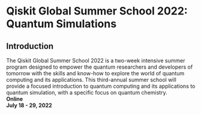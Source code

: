 # Qiskit Global Summer School 2022: Quantum Simulations
## Introduction
The Qiskit Global Summer School 2022 is a two-week intensive summer program designed to empower the quantum researchers and developers of tomorrow with the skills and know-how to explore the world of quantum computing and its applications. This third-annual summer school will provide a focused introduction to quantum computing and its applications to quantum simulation, with a specific focus on quantum chemistry. <br>
<b> Online </b> <br>
<b> July 18 - 29, 2022  </b> <br>
